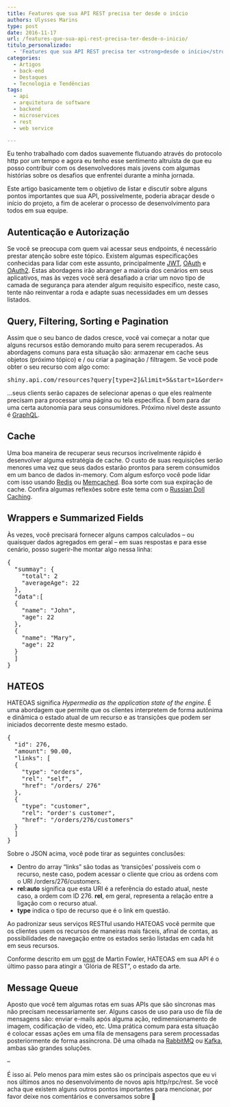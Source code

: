 ```yaml
---
title: Features que sua API REST precisa ter desde o início
authors: Ulysses Marins
type: post
date: 2016-11-17
url: /features-que-sua-api-rest-precisa-ter-desde-o-inicio/
titulo_personalizado:
  - 'Features que sua API REST precisa ter <strong>desde o início</strong>'
categories:
  - Artigos
  - back-end
  - Destaques
  - Tecnologia e Tendências
tags:
  - api
  - arquitetura de software
  - backend
  - microservices
  - rest
  - web service

---
```

Eu tenho trabalhado com dados suavemente flutuando através do protocolo http por um tempo e agora eu tenho esse sentimento altruísta de que eu posso contribuir com os desenvolvedores mais jovens com algumas histórias sobre os desafios que enfrentei durante a minha jornada.

Este artigo basicamente tem o objetivo de listar e discutir sobre alguns pontos importantes que sua API, possivelmente, poderia abraçar desde o início do projeto, a fim de acelerar o processo de desenvolvimento para todos em sua equipe.

## Autenticação e Autorização

Se você se preocupa com quem vai acessar seus endpoints, é necessário prestar atenção sobre este tópico. Existem algumas especificações conhecidas para lidar com este assunto, principalmente [JWT][1], [OAuth][2] e [OAuth2][3]. Estas abordagens irão abranger a maioria dos cenários em seus aplicativos, mas às vezes você será desafiado a criar um novo tipo de camada de segurança para atender algum requisito específico, neste caso, tente não reinventar a roda e adapte suas necessidades em um desses listados.

## Query, Filtering, Sorting e Pagination

Assim que o seu banco de dados cresce, você vai começar a notar que alguns recursos estão demorando muito para serem recuperados. As abordagens comuns para esta situação são: armazenar em cache seus objetos (próximo tópico) e / ou criar a paginação / filtragem. Se você pode obter o seu recurso com algo como:

<pre class="lang-js">shiny.api.com/resources?query[type=2]&limit=5&start=1&order=[name]</pre>

&#8230;seus clients serão capazes de selecionar apenas o que eles realmente precisam para processar uma página ou tela específica. É bom para dar uma certa autonomia para seus consumidores. Próximo nível deste assunto é [GraphQL][4].

## Cache

Uma boa maneira de recuperar seus recursos incrivelmente rápido é desenvolver alguma estratégia de cache. O custo de suas requisições serão menores uma vez que seus dados estarão prontos para serem consumidos em um banco de dados in-memory. Com algum esforço você pode lidar com isso usando [Redis][5] ou [Memcached][6]. Boa sorte com sua expiração de cache. Confira algumas reflexões sobre este tema com o [Russian Doll Caching][7].

## Wrappers e Summarized Fields

Às vezes, você precisará fornecer alguns campos calculados &#8211; ou quaisquer dados agregados em geral &#8211; em suas respostas e para esse cenário, posso sugerir-lhe montar algo nessa linha:

<pre class="lang-js">{
  "summay": {
    "total": 2
    "averageAge": 22
  },
  "data":[
  {
    "name": "John",
    "age": 22
  },
  {
    "name": "Mary",
    "age": 22
  }
  ]
}
</pre>

## HATEOS

HATEOAS significa _Hypermedia as the application state of the engine_. É uma abordagem que permite que os clientes interpretem de forma autônima e dinâmica o estado atual de um recurso e as transições que podem ser iniciados decorrente deste mesmo estado.

<pre class="lang-js">{
  "id": 276,
  "amount": 90.00,
  "links": [
  {
    "type": "orders",
    "rel": "self",
    "href": "/orders/ 276"
  },
  {
    "type": "customer",
    "rel": "order's customer",
    "href": "/orders/276/customers"
  }
  ]
}
</pre>

Sobre o JSON acima, você pode tirar as seguintes conclusões:

  * Dentro do array &#8220;links&#8221; são todas as &#8216;transições&#8217; possíveis com o recurso, neste caso, podem acessar o cliente que criou as ordens com o URI /orders/276/customers.
  * **rel:auto** significa que esta URI é a referência do estado atual, neste caso, a ordem com ID 276. **rel**, em geral, representa a relação entre a ligação com o recurso atual.
  * **type** indica o tipo de recurso que é o link em questão.

Ao padronizar seus serviços RESTful usando HATEOAS você permite que os clientes usem os recursos de maneiras mais fáceis, afinal de contas, as possibilidades de navegação entre os estados serão listadas em cada hit em seus recursos.

Conforme descrito em um [post][8] de Martin Fowler, HATEOAS em sua API é o último passo para atingir a &#8216;Glória de REST&#8221;, o estado da arte.

## Message Queue

Aposto que você tem algumas rotas em suas APIs que são síncronas mas não precisam necessariamente ser. Alguns casos de uso para uso de fila de mensagens são: enviar e-mails após alguma ação, redimensionamento de imagem, codificação de vídeo, etc. Uma prática comum para esta situação é colocar essas ações em uma fila de mensagens para serem processadas posteriormente de forma assíncrona. Dê uma olhada na [RabbitMQ][9] ou [Kafka][10], ambas são grandes soluções.

&#8211;

É isso aí. Pelo menos para mim estes são os principais aspectos que eu vi nos últimos anos no desenvolvimento de novos apis http/rpc/rest. Se você acha que existem alguns outros pontos importantes para mencionar, por favor deixe nos comentários e conversamos sobre 🙂

 [1]: https://jwt.io/
 [2]: https://oauth.net/
 [3]: https://oauth.net/2/
 [4]: https://graphql.org/learn/
 [5]: https://redis.io/
 [6]: https://memcached.org/
 [7]: https://blog.remarkablelabs.com/2012/12/russian-doll-caching-cache-digests-rails-4-countdown-to-2013
 [8]: https://martinfowler.com/articles/richardsonMaturityModel.html
 [9]: https://www.rabbitmq.com/
 [10]: https://kafka.apache.org/